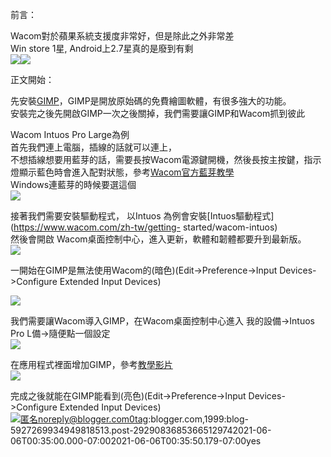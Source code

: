 前言：  
  
Wacom對於蘋果系統支援度非常好，但是除此之外非常差  
Win store 1星, Android上2.7星真的是廢到有剩  
![](https://raw.githubusercontent.com/ArieAlchemieLich/ArieAlchemieLich.github.io/master/Images/Blogger/WacomInstall/wacom_2.7_star.PNG)![](https://raw.githubusercontent.com/ArieAlchemieLich/ArieAlchemieLich.github.io/master/Images/Blogger/WacomInstall/wacon_1_star.PNG)  
  
  
正文開始：  
  
先安裝[GIMP](https://www.gimp.org/downloads/)，GIMP是開放原始碼的免費繪圖軟體，有很多強大的功能。  
安裝完之後先開啟GIMP一次之後關掉，我們需要讓GIMP和Wacom抓到彼此  
  
  
Wacom Intuos Pro Large為例  
首先我們連上電腦，插線的話就可以連上，  
不想插線想要用藍芽的話，需要長按Wacom電源鍵開機，然後長按主按鍵，指示燈顯示藍色時會進入配對狀態，參考[Wacom官方藍芽教學](https://www.youtube.com/watch?v=8cjehwQa8Pg)  
Windows連藍芽的時候要選這個  
![](https://raw.githubusercontent.com/ArieAlchemieLich/ArieAlchemieLich.github.io/master/Images/Blogger/WacomInstall/wacom_bluetooth.PNG)  
  
接著我們需要安裝驅動程式， 以Intuos 為例會安裝[Intuos驅動程式](https://www.wacom.com/zh-tw/getting-
started/wacom-intuos)  
然後會開啟 Wacom桌面控制中心，進入更新，軟體和韌體都要升到最新版。  
![](https://raw.githubusercontent.com/ArieAlchemieLich/ArieAlchemieLich.github.io/master/Images/Blogger/WacomInstall/Wacom_Updater.PNG)  
  
一開始在GIMP是無法使用Wacom的(暗色)(Edit->Preference->Input Devices->Configure Extended
Input Devices)  
  
![](https://raw.githubusercontent.com/ArieAlchemieLich/ArieAlchemieLich.github.io/master/Images/Blogger/WacomInstall/gimp_not_found.PNG)  
  
我們需要讓Wacom導入GIMP，在Wacom桌面控制中心進入 我的設備-&gt;Intuos Pro L備-&gt;隨便點一個設定  
![](https://raw.githubusercontent.com/ArieAlchemieLich/ArieAlchemieLich.github.io/master/Images/Blogger/WacomInstall/Wacom_setting_app.PNG)  
  
在應用程式裡面增加GIMP，參考[教學影片](https://www.youtube.com/watch?v=AjyFQjP3wno)  
![](https://raw.githubusercontent.com/ArieAlchemieLich/ArieAlchemieLich.github.io/master/Images/Blogger/WacomInstall/wacom_see_gimp.PNG)  
  
完成之後就能在GIMP能看到(亮色)(Edit->Preference->Input Devices->Configure Extended Input
Devices)  
![](https://raw.githubusercontent.com/ArieAlchemieLich/ArieAlchemieLich.github.io/master/Images/Blogger/WacomInstall/GIMP_See_wacom.PNG)匿名noreply@blogger.com0tag:blogger.com,1999:blog-5927269934949818513.post-29290836853665129742021-06-06T00:35:00.000-07:002021-06-06T00:35:50.179-07:00yes


